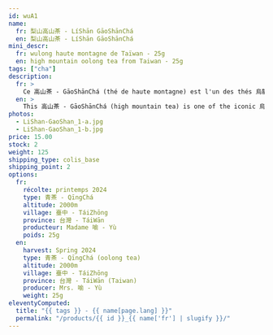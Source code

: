 ```yaml
---
id: wuA1
name:
  fr: 梨山高山茶 - LíShān GāoShānChá
  en: 梨山高山茶 - LíShān GāoShānChá
mini_descr:
  fr: wulong haute montagne de Taïwan - 25g
  en: high mountain oolong tea from Taiwan - 25g
tags: ["cha"]
description:
  fr: >
    Ce 高山茶 - GāoShānChá (thé de haute montagne) est l'un des thés 烏龍 - WūLóng emblématiques de 臺灣 - Táiwān. 梨山 - LíShān est situé à 臺中市 - TáiZhōng à une altitude moyenne de 2000 mètres.<!--more--> Il n'y a que deux récoltes par an. En raison de la grande différence de température entre le jour et la nuit, le thé pousse lentement et les feuilles sont plus épaisses. Dans les montagnes avec les nuages et la brume persistante, la durée d'ensoleillement est courte, ce qui réduit la teneur en catéchines et donc l'astringence.
  en: >
    This 高山茶 - GāoShānChá (high mountain tea) is one of the iconic 烏龍 - WūLóng teas of 臺灣 - Táiwān. 梨山 - LíShān is located in 臺中市 - TáiZhōng at an average altitude of 2000 meters.<!--more--> There are only two harvests per year. Due to the significant temperature difference between day and night, the tea grows slowly, resulting in thicker leaves. In the mountains with persistent clouds and mist, sunlight duration is short, reducing catechin content and thus astringency.
photos:
  - LiShan-GaoShan_1-a.jpg
  - LiShan-GaoShan_1-b.jpg
price: 15.00
stock: 2
weight: 125
shipping_type: colis_base
shipping_point: 2
options:
  fr:
    récolte: printemps 2024
    type: 青茶 - QīngChá
    altitude: 2000m
    village: 臺中 - TáiZhōng
    province: 台灣 - TáiWān
    producteur: Madame 喻 - Yù
    poids: 25g
  en:
    harvest: Spring 2024
    type: 青茶 - QīngChá (oolong tea)
    altitude: 2000m
    village: 臺中 - TáiZhōng
    province: 台灣 - TáiWān (Taiwan)
    producer: Mrs. 喻 - Yù
    weight: 25g
eleventyComputed:
  title: "{{ tags }} - {{ name[page.lang] }}"
  permalink: "/products/{{ id }}_{{ name['fr'] | slugify }}/"
---
```

